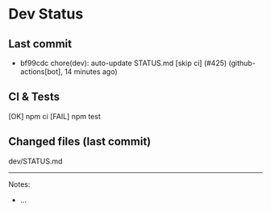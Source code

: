 # Dev Status

## Last commit
- bf99cdc chore(dev): auto-update STATUS.md [skip ci] (#425) (github-actions[bot], 14 minutes ago)
## CI & Tests
[OK] npm ci
[FAIL] npm test

## Changed files (last commit)
dev/STATUS.md

---
Notes:
- ...
